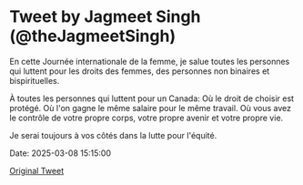# Tweet by Jagmeet Singh (@theJagmeetSingh)

En cette Journée internationale de la femme, je salue toutes les personnes qui luttent pour les droits des femmes, des personnes non binaires et bispirituelles.

À toutes les personnes qui luttent pour un Canada: 
Où le droit de choisir est protégé.
Où l'on gagne le même salaire pour le même travail.
Où vous avez le contrôle de votre propre corps, votre propre avenir et votre propre vie.

Je serai toujours à vos côtés dans la lutte pour l'équité.

Date: 2025-03-08 15:15:00

[Original Tweet](https://x.com/theJagmeetSingh/status/1898392010941452361)
